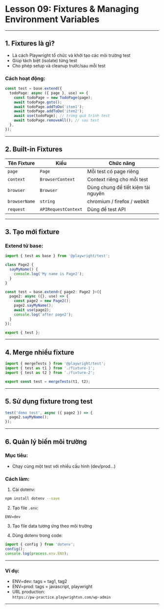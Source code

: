 # Lesson 09: Fixtures & Managing Environment Variables

---

## 1. Fixtures là gì?

* Là cách Playwright tổ chức và khởi tạo các môi trường test
* Giúp tách biệt (isolate) từng test
* Cho phép setup và cleanup trước/sau mỗi test

### Cách hoạt động:
```ts
const test = base.extend({
  todoPage: async ({ page }, use) => {
    const todoPage = new TodoPage(page);
    await todoPage.goto();
    await todoPage.addToDo('item1');
    await todoPage.addToDo('item2');
    await use(todoPage); // trong quá trình test
    await todoPage.removeAll(); // sau test
  },
});
```

---

## 2. Built-in Fixtures

| Tên Fixture    | Kiểu                 | Chức năng |
|----------------|----------------------|-----------|
| `page`         | `Page`               | Mỗi test có page riêng |
| `context`      | `BrowserContext`     | Context riêng cho mỗi test |
| `browser`      | `Browser`            | Dùng chung để tiết kiệm tài nguyên |
| `browserName`  | `string`             | chromium / firefox / webkit |
| `request`      | `APIRequestContext`  | Dùng để test API |

---

## 3. Tạo mới fixture

### Extend từ base:
```ts
import { test as base } from '@playwright/test';

class Page2 {
  sayMyName() {
    console.log('My name is Page2');
  }
}

const test = base.extend<{ page2: Page2 }>({
  page2: async ({}, use) => {
    const page2 = new Page2();
    page2.sayMyName();
    await use(page2);
    console.log('after page2');
  }
});

export { test };
```

---

## 4. Merge nhiều fixture

```ts
import { mergeTests } from '@playwright/test';
import { test as t1 } from './fixture-1';
import { test as t2 } from './fixture-2';

export const test = mergeTests(t1, t2);
```

---

## 5. Sử dụng fixture trong test

```ts
test('demo test', async ({ page2 }) => {
  page2.sayMyName();
});
```

---

## 6. Quản lý biến môi trường

### Mục tiêu:
* Chạy cùng một test với nhiều cấu hình (dev/prod...)

### Cách làm:
1. Cài dotenv:
```bash
npm install dotenv --save
```

2. Tạo file `.env`:
```
ENV=dev
```

3. Tạo file data tương ứng theo môi trường

4. Dùng dotenv trong code:
```ts
import { config } from 'dotenv';
config();
console.log(process.env.ENV);
```

---

### Ví dụ:
* ENV=dev: tags = tag1, tag2
* ENV=prod: tags = javascript, playwright
* URL production:  
  `https://pw-practice.playwrightvn.com/wp-admin`

---

